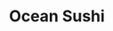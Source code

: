 ---
layout: place
title: "Ocean Sushi"
permalink: /new-york/liverpool/ocean-sushi.html
stateAbbr: NY
stateName: New York
cityName: Liverpool
place_id: ChIJPay5mbLv2YkRYkG8WXIxDHs
photos:
  - name: >-
      places/ChIJPay5mbLv2YkRYkG8WXIxDHs/photos/AeeoHcIsPseO6fhXdrVLbAzL8GsKqFPtYQCUCI3dD7iapXueNlgM3bXhkQivqEfVEn2DiChCxASiZs4zV8tHKUicroOXNfimWsfd7sJa3QZSmzc75D07KflPyGe8WqmPDHKN1PCHHOq5NblTVPXs6u20u51gqMWX1mdK_7jTfaN6VPzv599ogIUWY3V1w5r6RCJmH1DdHvbDC2V2fUn0U4wZhtGGsrdZ0OkLgl7c_84m6cqjA2jKSnC-6zoA0w9TouJ1GRBTjJPXXWhg2vPDDlul3-B8L-q96mQuJ9BV0UD5kiGE2X_wytXsmTTEs9KA0FrG2W-7FNtBFynzRxBJe1py3HjJ0pPWi1sfvlvKmzGa92IW67NeHkpbOmjQJMF36kkEY_xoQEfnqQzAkTwsjTUxBIYc9nD6RD6NJLIl0NA
    widthPx: 4032
    heightPx: 3024
    authorAttributions:
      - displayName: Paramintr Tienpasertkij
        uri: https://maps.google.com/maps/contrib/115966778108317314795
        photoUri: >-
          https://lh3.googleusercontent.com/a-/ALV-UjX44S3FsueO3wp7tVqHHrFt_PIo44lmkjfu540cW2LMReyO4Pcj=s100-p-k-no-mo
    flagContentUri: >-
      https://www.google.com/local/imagery/report/?cb_client=maps_api_places.places_api&image_key=!1e10!2sCIHM0ogKEICAgIDEzssU&hl=en-US
    googleMapsUri: >-
      https://www.google.com/maps/place//data=!3m4!1e2!3m2!1sCIHM0ogKEICAgIDEzssU!2e10!4m2!3m1!1s0x89d9efb299b9ac3d:0x7b0c317259bc4162
  - name: >-
      places/ChIJPay5mbLv2YkRYkG8WXIxDHs/photos/AeeoHcLUq5aJn7yasmwdTqpC3hSI1Gz6ssaxHoV6EYD8eiCBdQHTO6cyOgYVQZcVYdtR2t5XGxP7OqasGBfzJJSCMSLUQxq55oPWb2ZtEeIVYzTx-ks65owQR_A9UItHAT7OKlFpOwz1oYdqZ62mL46avat8SrRFnG0jU0HfkiVs9LgzMHz7BMTrx1OpieudWwuyHUlfueFmAA3Ii3pa4W7xylf7hmvHuZNg74fCqtbWG3mKR9KZRYS9gRdARR2fmOp1nJMxeYr5nPpPTnIWi4mN5ICOVE3ZgbeVyRsz5vE-lcXlyA
    widthPx: 2489
    heightPx: 1300
    authorAttributions:
      - displayName: Ocean Sushi
        uri: https://maps.google.com/maps/contrib/104511459612171973961
        photoUri: >-
          https://lh3.googleusercontent.com/a-/ALV-UjW7RpWWHO0ISe5Uf5chaF7i-C0uLCd3AYnmIavFr7499M8bJMk=s100-p-k-no-mo
    flagContentUri: >-
      https://www.google.com/local/imagery/report/?cb_client=maps_api_places.places_api&image_key=!1e10!2sAF1QipMvxE9kWSR2essnZ-FG5uoEp3wEG3pl_9ZBIQ2K&hl=en-US
    googleMapsUri: >-
      https://www.google.com/maps/place//data=!3m4!1e2!3m2!1sAF1QipMvxE9kWSR2essnZ-FG5uoEp3wEG3pl_9ZBIQ2K!2e10!4m2!3m1!1s0x89d9efb299b9ac3d:0x7b0c317259bc4162
  - name: >-
      places/ChIJPay5mbLv2YkRYkG8WXIxDHs/photos/AeeoHcJYqF_c4ZgaHLk8VVJO9GZeLyQJ9RGDl5Wql0Al_5EqmzaVFrh-gJvGHgNtqqvP26TGhhnwAcRj37qiNT58oNtp_NyQtvu9vC66zcF8X2oLdHCeuGPVRC2zIi1UvNiB7UHU8Mykph3iDJ9tiGXw3PhMNuO4vON9uGUM270JaP0qPg2A7bsx3Q-fSSXkqLxG6OzBUJLiJgwZjpcBl4uAOlFChLrrrFoEAWmm-WicmVZBogDg6DZu7Iq9OEYvlRg_dCQAMFARc3bpbve99KOsHbDU5gCk7_rjPQQcKfzRMP6o_JLGi32VN9aHoz-mXUHT1LSyfnOf0e-_pW0kP-mJu7_HekjJQVOIXlXls0iAtTQuA7lkCpCXTjDH9TnF0AhOhJeJDiP_qZ96WMdq0r_dTe1fICGS4tknt-PbOYNXIAmczglP
    widthPx: 3024
    heightPx: 4032
    authorAttributions:
      - displayName: Sarah Williams
        uri: https://maps.google.com/maps/contrib/106791080586845024291
        photoUri: >-
          https://lh3.googleusercontent.com/a-/ALV-UjU0giDY0_FRQfkU-Vhh9ge98NOhOGzO8Uia2xy8CZs9AIUAQ0Ty=s100-p-k-no-mo
    flagContentUri: >-
      https://www.google.com/local/imagery/report/?cb_client=maps_api_places.places_api&image_key=!1e10!2sCIHM0ogKEICAgMDQlquEzgE&hl=en-US
    googleMapsUri: >-
      https://www.google.com/maps/place//data=!3m4!1e2!3m2!1sCIHM0ogKEICAgMDQlquEzgE!2e10!4m2!3m1!1s0x89d9efb299b9ac3d:0x7b0c317259bc4162
  - name: >-
      places/ChIJPay5mbLv2YkRYkG8WXIxDHs/photos/AeeoHcJV_RRT0N9wOfX-hCuW0RO-YL_HJPgY_0Rb9upi2gx_F9aWt5EbekqnQVYmiQ6M6D8nDwgA3xor8nh3pgRkfbZ9H-kC_Rzu9Dp6yFsNl3IO75qYlW8XPhwH3nUip4B7yhUwx3nT8_THyuWnfUw_h_HmIZgn0YTByYOuucQ0Tgb462cwcwOD8yJQBX_oux5y5xoT-9f9GL91-gSTibVlLOCHkQMJ9w3dt9Oy_P9vdjfeb8SBOqnElOwl0IVJiZYgd5d_4FXVLGus-Ehl1WVQy4GQG3fGbEJGV86LO5jZ_2H6RWcWLeXN8IUTIvVJ7tUxtAcXEdvj7S7dnYNU8COW8uv6iW5aAbSgPRhBOaa2me0wjuA8pGhBZWsnJ-wu7_uYtJN7dDvMZA7P5Mu2YPa4PL1o0FmFLn9cC4InRd7A162zwTi9
    widthPx: 3154
    heightPx: 3443
    authorAttributions:
      - displayName: Melissa Sieling
        uri: https://maps.google.com/maps/contrib/108754865002030907816
        photoUri: >-
          https://lh3.googleusercontent.com/a-/ALV-UjVozJVpezFneMYrRXYGQRemJWjc94pr7ij7UH83R3b6mJDAwao=s100-p-k-no-mo
    flagContentUri: >-
      https://www.google.com/local/imagery/report/?cb_client=maps_api_places.places_api&image_key=!1e10!2sCIHM0ogKEICAgIDb3qmPvwE&hl=en-US
    googleMapsUri: >-
      https://www.google.com/maps/place//data=!3m4!1e2!3m2!1sCIHM0ogKEICAgIDb3qmPvwE!2e10!4m2!3m1!1s0x89d9efb299b9ac3d:0x7b0c317259bc4162
  - name: >-
      places/ChIJPay5mbLv2YkRYkG8WXIxDHs/photos/AeeoHcKIQUdBOi4R2YupX97scbz7h6orm36o-ojyLoz7e_pWs8XrHcX7S97vSjSI_MWHCxWikINj5G9eBLJGKfvpcZye1c_fK9dWS2grg4UTm3rqTnm_3sNYcFEXtKDGZ7yiOlpOU9RH6sarBR0yECPMBAW6MfC_JDiN2EfDzQdYcg07S3aF8zIRHbJiCex7XTgJOaBpYGzQgRtSjwm2XAcRAQVYyurKYfZpTLj9QweE7hKmAu02j51s3we4IVogg5cQPDxfIj6Svk0qcKi281zh0A_bjZkK6otAtBlM6kSOqcMaPxvwr-8PQPV-3dCig6NXeY_xLLc3u0TGB-ev4jjzQWVgQ3rxMOPaN-s_nRPD6sMBlPyWS81lwT32NXAMqP3iZLr2MPwObJvDmuqhrfHbpTb4rJ1r1GdIWtS2C7VdnMQtg_yf
    widthPx: 4640
    heightPx: 3472
    authorAttributions:
      - displayName: Erica Slater
        uri: https://maps.google.com/maps/contrib/100979056412445899056
        photoUri: >-
          https://lh3.googleusercontent.com/a-/ALV-UjVD_e9YeS0ZXH6-iHdYLg_F7pWqn7pjFwAtGMa_yCyNhiZEEiLRDA=s100-p-k-no-mo
    flagContentUri: >-
      https://www.google.com/local/imagery/report/?cb_client=maps_api_places.places_api&image_key=!1e10!2sCIHM0ogKEICAgIDplPf1yQE&hl=en-US
    googleMapsUri: >-
      https://www.google.com/maps/place//data=!3m4!1e2!3m2!1sCIHM0ogKEICAgIDplPf1yQE!2e10!4m2!3m1!1s0x89d9efb299b9ac3d:0x7b0c317259bc4162
  - name: >-
      places/ChIJPay5mbLv2YkRYkG8WXIxDHs/photos/AeeoHcLemFklRwkI8L-G9yKFYdcMz7x-nrcOiYng3uL4dEZKDRseaGQPrr9FZFcM7smmkdfJQyJRTH2s8pmiDXrJNRcf5FtJbUzwL-8QdEBQDu6bTjmUWtlaQPpR1Gk0nFy7fnupaVZCK-12PGYshAIYb5giwSiB6V_CzJYy_B3UoXogKoPxWtt39QIeSmvAp-Pj48OtLvtpmELcp2OMLayXopaIEuneZgWyrZgApP1bLycFjIWsxErmLWn4xBVJXPAAwxiAPhuSYglQz8szWFeKGrioKMN8XhmOg4d8cm-WpWF8opUJ0zfrhkcpmd8HtQwGjTsxTCFvNutzf5maFlrU4KF7FI_96_M-j8JxiXhjLhfaFccLsE4GJyh2TCB1Iefc35Bd2Y0LWlNjXmW_5PVgUwHN7OuOxOPBmxrEVD_y7dlMfg
    widthPx: 4000
    heightPx: 3000
    authorAttributions:
      - displayName: Dave Muze
        uri: https://maps.google.com/maps/contrib/113831159161028625497
        photoUri: >-
          https://lh3.googleusercontent.com/a-/ALV-UjVmVG_oCyK6Tl3a--HRwwkbZ5MIbgsV-7nyjRAIsoFhxQe6gegq=s100-p-k-no-mo
    flagContentUri: >-
      https://www.google.com/local/imagery/report/?cb_client=maps_api_places.places_api&image_key=!1e10!2sCIHM0ogKEICAgICB4Y-0Tw&hl=en-US
    googleMapsUri: >-
      https://www.google.com/maps/place//data=!3m4!1e2!3m2!1sCIHM0ogKEICAgICB4Y-0Tw!2e10!4m2!3m1!1s0x89d9efb299b9ac3d:0x7b0c317259bc4162
  - name: >-
      places/ChIJPay5mbLv2YkRYkG8WXIxDHs/photos/AeeoHcLqKK1EcevYTjFnIxi3WQ8UisqaoX2Gju3Y1FkEnw_iz05FD-Eu5mDc3_Y921iV5VCaJzYIYeFVdL6nZKXepzpt-mzaSJkGTZOqYSIJCOVW_ePKBXjugTmBJsCKPWxq9LZwI7XXXkU6uXd0-eeGXOUhgHNInyigU8aR_3g6IT3GEYDyJ2NAJOO3CW1BdnBzBQrL7RVH0bKG6FTp9phmS_0d75u9pxJOMkpR4hv5viYE6zoaz7avzgQ_G4w9vnvix_0k6AR3hgIGRRVYHdWP-to6GHMr7m0C_KM2p7bSjXSNMMLFL35qfIEy6zc46Wfy31XPdqDjqXJirXqD2XTRmStAlyb-7WPTes1lgtIbaPgPCSlR4byIHS5A11wium2-CMWkCLugH8nTvMVOfKeTB1OXR-6yMfhSxgCKUsI9Qf5-Vd29
    widthPx: 4032
    heightPx: 3024
    authorAttributions:
      - displayName: Peter Jones
        uri: https://maps.google.com/maps/contrib/110576187639052393380
        photoUri: >-
          https://lh3.googleusercontent.com/a-/ALV-UjUlqoMkCVWn__JSAp_4-nQ-oA6CNbHVNJlslfZxZYD90sicdQNCtg=s100-p-k-no-mo
    flagContentUri: >-
      https://www.google.com/local/imagery/report/?cb_client=maps_api_places.places_api&image_key=!1e10!2sCIHM0ogKEICAgIDmuvDv4AE&hl=en-US
    googleMapsUri: >-
      https://www.google.com/maps/place//data=!3m4!1e2!3m2!1sCIHM0ogKEICAgIDmuvDv4AE!2e10!4m2!3m1!1s0x89d9efb299b9ac3d:0x7b0c317259bc4162
  - name: >-
      places/ChIJPay5mbLv2YkRYkG8WXIxDHs/photos/AeeoHcLG3X5xNL05t1ADV8lEOYCpeSDymnB3HPkHzGZNtgSoBOdwyNl7mWFZ8XbZ3tvj9fWCj8fHXbKhzN6XVqe5X9XHCWHzbG9j8uko28NvFSf_Oqp20TlHvO2qXuwoxVyuh4rzIW0jg6SbLyizwcr0BsktLW5HLSGsGRMHyENp56eXHjypBDTDKrmhUFj-wG6iuN3D6D3_Oq2buOGEQ21Ka0bcGn6gNAlHUefQc_zb2HyQwg0lFvUoZ9a5hk9GmXc0rFsUYRGTjhD3NOrJDdytjMfk-PcsgEfDL0TDrbZla3wJTVpbPMxnk7bmgy7c6CEzKbhZD37owvvfpJY041Kg8pd6Fz8k5AyXxZG8RDtL4o_CSNycoW5C91rFvNpFbu8f_AvkoJ3vYf-iMpPPjosrDyOGsJqAdFT98MRk3tVxtFDly78t
    widthPx: 3521
    heightPx: 2217
    authorAttributions:
      - displayName: Alex Aved
        uri: https://maps.google.com/maps/contrib/104799660171571974775
        photoUri: >-
          https://lh3.googleusercontent.com/a-/ALV-UjUuhFSkJ9lkNaTkcCeHqZDMmWRlnHxegZHHd34P86KcuC2pCJ4k8Q=s100-p-k-no-mo
    flagContentUri: >-
      https://www.google.com/local/imagery/report/?cb_client=maps_api_places.places_api&image_key=!1e10!2sCIHM0ogKEICAgICloPaszgE&hl=en-US
    googleMapsUri: >-
      https://www.google.com/maps/place//data=!3m4!1e2!3m2!1sCIHM0ogKEICAgICloPaszgE!2e10!4m2!3m1!1s0x89d9efb299b9ac3d:0x7b0c317259bc4162
  - name: >-
      places/ChIJPay5mbLv2YkRYkG8WXIxDHs/photos/AeeoHcKxEnoNByrKM6-UJO8zfATymjRwbp0MkzthSbhJo3KkrBHpz6UjTj_3aZpAtKHlKh_HyoRWiSOPIX_4hnQJrhzFbOmwrBwZbKLHxCCUnQNVunVRFmd14SMz-m0oidAf1bc5jzoJPdDhgQxeiNefBfFhJbtF4UM90BDQyjN1O9FCboutVNXrXAHQzo2pcFeT4HlBdV7_9hMnJVY-iEI-W43K2Tr7N_JqhfP5hluVU7MmDnXs5xI4o9u5yoYES1N4OcJ-mbDuVV9AEk1KU54jAx5sq7VQs4_lxChZVFz13SnpkusDYwQ3xiw_WagMru9KtgHkQDQv8AAYWVQ7BW8KJCRAK_tQzpquXkWIWsO_rqdy7DHEotYjOkZ7qMN7UDijFxghCIoCCLDjrImlaI01cAeHHxWvjX4uGLF8hQuIDudsWdcJ
    widthPx: 3072
    heightPx: 4080
    authorAttributions:
      - displayName: Sonnet Elizabeth
        uri: https://maps.google.com/maps/contrib/116522443614245179485
        photoUri: >-
          https://lh3.googleusercontent.com/a-/ALV-UjWeWTP20SeMR47hPrbsmFEr9zisRB_dsJVZZ_8RSrKTcLAqTsDG=s100-p-k-no-mo
    flagContentUri: >-
      https://www.google.com/local/imagery/report/?cb_client=maps_api_places.places_api&image_key=!1e10!2sCIHM0ogKEICAgICTzqSqjQE&hl=en-US
    googleMapsUri: >-
      https://www.google.com/maps/place//data=!3m4!1e2!3m2!1sCIHM0ogKEICAgICTzqSqjQE!2e10!4m2!3m1!1s0x89d9efb299b9ac3d:0x7b0c317259bc4162
  - name: >-
      places/ChIJPay5mbLv2YkRYkG8WXIxDHs/photos/AeeoHcLj9I2eeydWKc5GF4F4jnweD3AsqvO9aGVHZ47t1iuiCFV60yq2lzTGd1DOx8IAr9mYa1FPxykGRxzc5OswKxs-KlwyxDeUbf2GJGxMUBzcYy12xkSAvrpznbgnsgEm4JvQk_dX8DZ5I8r7qGmr11qiB1lMC3u9xJIbRhlYU2LEqosdtRbTUjctVmDcIJEsoe15NSp1pgb_5182ZnpXH5CXYj8HJzystClntQe3iqX8R72E7LV6gSTkUIpkk2JqwTvuRw8ud1WjN9SKWYNRXnK4TMidxDPccCDQdepZ2isX1kiFwAkmzsYQC2n0aZmempjmG3GtB8OlQTamrBE4b37XmYpMTVY7wILOgqzfmTO9zKDA_XKwewMDu8myK_CwgoWZJa8lyf5mRce02YRMwe8sdIG56h5e3zUVj6hRTRa-IyzDVlLLNErP71n2cJtg
    widthPx: 3000
    heightPx: 4000
    authorAttributions:
      - displayName: mike porter
        uri: https://maps.google.com/maps/contrib/113978798130912584070
        photoUri: >-
          https://lh3.googleusercontent.com/a-/ALV-UjV6LafhG6dyiStmbMzCV9jLjH0JnqQJG8J1NQJhVkV3k1F_yBZTfg=s100-p-k-no-mo
    flagContentUri: >-
      https://www.google.com/local/imagery/report/?cb_client=maps_api_places.places_api&image_key=!1e10!2sCIABIhAA3jqztBVpF2eyZYsACfDG&hl=en-US
    googleMapsUri: >-
      https://www.google.com/maps/place//data=!3m4!1e2!3m2!1sCIABIhAA3jqztBVpF2eyZYsACfDG!2e10!4m2!3m1!1s0x89d9efb299b9ac3d:0x7b0c317259bc4162
address: '7567 Oswego Rd #3, Liverpool, NY 13090, USA'
street: '7567 Oswego Rd #3'
city: Liverpool
state: NY
zip: '13090'
country: USA
neighborhood: null
latitude: '43.136914'
longitude: '-76.226615'
accessibility_options:
  wheelchairAccessibleParking: true
  wheelchairAccessibleEntrance: true
  wheelchairAccessibleRestroom: true
  wheelchairAccessibleSeating: true
business_status: OPERATIONAL
name: Ocean Sushi
google_maps_links:
  directionsUri: >-
    https://www.google.com/maps/dir//''/data=!4m7!4m6!1m1!4e2!1m2!1m1!1s0x89d9efb299b9ac3d:0x7b0c317259bc4162!3e0
  placeUri: https://maps.google.com/?cid=8866516133587206498
  writeAReviewUri: >-
    https://www.google.com/maps/place//data=!4m3!3m2!1s0x89d9efb299b9ac3d:0x7b0c317259bc4162!12e1
  reviewsUri: >-
    https://www.google.com/maps/place//data=!4m4!3m3!1s0x89d9efb299b9ac3d:0x7b0c317259bc4162!9m1!1b1
  photosUri: >-
    https://www.google.com/maps/place//data=!4m3!3m2!1s0x89d9efb299b9ac3d:0x7b0c317259bc4162!10e5
primary_type: Sushi Restaurant
opening_hours:
  regular: null
  current: null
secondary_opening_hours:
  regular:
    weekdayDescriptions: null
    type: null
  current:
    weekdayDescriptions: null
    type: null
phone: null
price_level: null
price_range: null
rating: null
rating_count: 0
website: null
description: null
reviews: null
parking_options: null
payment_options: null
allow_dogs: null
curbside_pickup: null
delivery: null
dine_in: null
good_for_children: null
good_for_groups: null
good_for_sports: null
live_music: null
menu_for_children: null
outdoor_seating: null
reservable: null
restroom: null
serves_beer: null
serves_breakfast: null
serves_brunch: null
serves_cocktails: null
serves_coffee: null
serves_dinner: null
serves_dessert: null
serves_lunch: null
serves_vegetarian_food: null
serves_wine: null
takeout: null

---